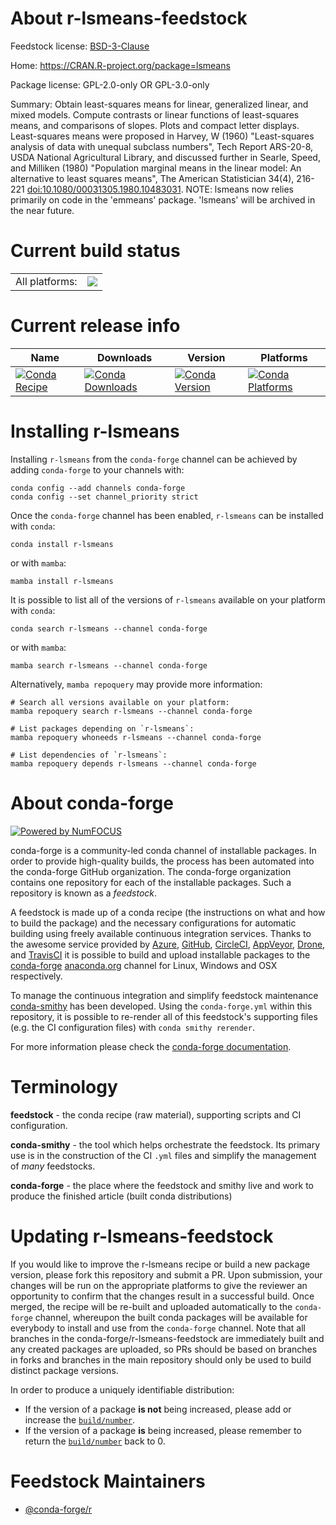 About r-lsmeans-feedstock
=========================

Feedstock license: [BSD-3-Clause](https://github.com/conda-forge/r-lsmeans-feedstock/blob/main/LICENSE.txt)

Home: https://CRAN.R-project.org/package=lsmeans

Package license: GPL-2.0-only OR GPL-3.0-only

Summary: Obtain least-squares means for linear, generalized linear,  and mixed models. Compute contrasts or linear functions of  least-squares means, and comparisons of slopes.  Plots and compact letter displays. Least-squares means were proposed in Harvey, W (1960) "Least-squares analysis of data with unequal subclass numbers", Tech Report ARS-20-8, USDA National Agricultural Library, and discussed further in Searle, Speed, and Milliken (1980) "Population marginal means  in the linear model: An alternative to least squares means",  The American Statistician 34(4), 216-221 <doi:10.1080/00031305.1980.10483031>. NOTE: lsmeans now relies primarily on code in the 'emmeans' package. 'lsmeans' will be archived in the near future.

Current build status
====================


<table><tr><td>All platforms:</td>
    <td>
      <a href="https://dev.azure.com/conda-forge/feedstock-builds/_build/latest?definitionId=1323&branchName=main">
        <img src="https://dev.azure.com/conda-forge/feedstock-builds/_apis/build/status/r-lsmeans-feedstock?branchName=main">
      </a>
    </td>
  </tr>
</table>

Current release info
====================

| Name | Downloads | Version | Platforms |
| --- | --- | --- | --- |
| [![Conda Recipe](https://img.shields.io/badge/recipe-r--lsmeans-green.svg)](https://anaconda.org/conda-forge/r-lsmeans) | [![Conda Downloads](https://img.shields.io/conda/dn/conda-forge/r-lsmeans.svg)](https://anaconda.org/conda-forge/r-lsmeans) | [![Conda Version](https://img.shields.io/conda/vn/conda-forge/r-lsmeans.svg)](https://anaconda.org/conda-forge/r-lsmeans) | [![Conda Platforms](https://img.shields.io/conda/pn/conda-forge/r-lsmeans.svg)](https://anaconda.org/conda-forge/r-lsmeans) |

Installing r-lsmeans
====================

Installing `r-lsmeans` from the `conda-forge` channel can be achieved by adding `conda-forge` to your channels with:

```
conda config --add channels conda-forge
conda config --set channel_priority strict
```

Once the `conda-forge` channel has been enabled, `r-lsmeans` can be installed with `conda`:

```
conda install r-lsmeans
```

or with `mamba`:

```
mamba install r-lsmeans
```

It is possible to list all of the versions of `r-lsmeans` available on your platform with `conda`:

```
conda search r-lsmeans --channel conda-forge
```

or with `mamba`:

```
mamba search r-lsmeans --channel conda-forge
```

Alternatively, `mamba repoquery` may provide more information:

```
# Search all versions available on your platform:
mamba repoquery search r-lsmeans --channel conda-forge

# List packages depending on `r-lsmeans`:
mamba repoquery whoneeds r-lsmeans --channel conda-forge

# List dependencies of `r-lsmeans`:
mamba repoquery depends r-lsmeans --channel conda-forge
```


About conda-forge
=================

[![Powered by
NumFOCUS](https://img.shields.io/badge/powered%20by-NumFOCUS-orange.svg?style=flat&colorA=E1523D&colorB=007D8A)](https://numfocus.org)

conda-forge is a community-led conda channel of installable packages.
In order to provide high-quality builds, the process has been automated into the
conda-forge GitHub organization. The conda-forge organization contains one repository
for each of the installable packages. Such a repository is known as a *feedstock*.

A feedstock is made up of a conda recipe (the instructions on what and how to build
the package) and the necessary configurations for automatic building using freely
available continuous integration services. Thanks to the awesome service provided by
[Azure](https://azure.microsoft.com/en-us/services/devops/), [GitHub](https://github.com/),
[CircleCI](https://circleci.com/), [AppVeyor](https://www.appveyor.com/),
[Drone](https://cloud.drone.io/welcome), and [TravisCI](https://travis-ci.com/)
it is possible to build and upload installable packages to the
[conda-forge](https://anaconda.org/conda-forge) [anaconda.org](https://anaconda.org/)
channel for Linux, Windows and OSX respectively.

To manage the continuous integration and simplify feedstock maintenance
[conda-smithy](https://github.com/conda-forge/conda-smithy) has been developed.
Using the ``conda-forge.yml`` within this repository, it is possible to re-render all of
this feedstock's supporting files (e.g. the CI configuration files) with ``conda smithy rerender``.

For more information please check the [conda-forge documentation](https://conda-forge.org/docs/).

Terminology
===========

**feedstock** - the conda recipe (raw material), supporting scripts and CI configuration.

**conda-smithy** - the tool which helps orchestrate the feedstock.
                   Its primary use is in the construction of the CI ``.yml`` files
                   and simplify the management of *many* feedstocks.

**conda-forge** - the place where the feedstock and smithy live and work to
                  produce the finished article (built conda distributions)


Updating r-lsmeans-feedstock
============================

If you would like to improve the r-lsmeans recipe or build a new
package version, please fork this repository and submit a PR. Upon submission,
your changes will be run on the appropriate platforms to give the reviewer an
opportunity to confirm that the changes result in a successful build. Once
merged, the recipe will be re-built and uploaded automatically to the
`conda-forge` channel, whereupon the built conda packages will be available for
everybody to install and use from the `conda-forge` channel.
Note that all branches in the conda-forge/r-lsmeans-feedstock are
immediately built and any created packages are uploaded, so PRs should be based
on branches in forks and branches in the main repository should only be used to
build distinct package versions.

In order to produce a uniquely identifiable distribution:
 * If the version of a package **is not** being increased, please add or increase
   the [``build/number``](https://docs.conda.io/projects/conda-build/en/latest/resources/define-metadata.html#build-number-and-string).
 * If the version of a package **is** being increased, please remember to return
   the [``build/number``](https://docs.conda.io/projects/conda-build/en/latest/resources/define-metadata.html#build-number-and-string)
   back to 0.

Feedstock Maintainers
=====================

* [@conda-forge/r](https://github.com/conda-forge/r/)

